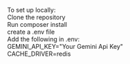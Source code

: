 To set up locally:</br>
Clone the repository</br>
Run composer install</br>
create a .env file</br>
Add the following in .env:</br>
GEMINI_API_KEY="Your Gemini Api Key"</br>
CACHE_DRIVER=redis</br>
